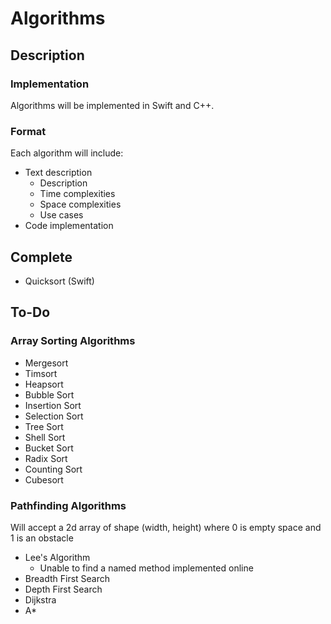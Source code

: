 #  Algorithms

## Description

### Implementation

Algorithms will be implemented in Swift and C++.

### Format

Each algorithm will include:
- Text description
  - Description
  - Time complexities
  - Space complexities
  - Use cases
- Code implementation

## Complete

- Quicksort (Swift)

## To-Do

### Array Sorting Algorithms

- Mergesort
- Timsort
- Heapsort
- Bubble Sort
- Insertion Sort
- Selection Sort
- Tree Sort
- Shell Sort
- Bucket Sort
- Radix Sort
- Counting Sort
- Cubesort

### Pathfinding Algorithms

Will accept a 2d array of shape (width, height) where 0 is empty space and 1 is an obstacle

- Lee's Algorithm
  - Unable to find a named method implemented online
- Breadth First Search
- Depth First Search
- Dijkstra
- A*

